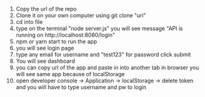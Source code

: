 1. Copy the url of the repo
2. Clone it on your own computer using git clone "url"
3. cd into file 
4. type on the terminal "node server.js" you will see message "API is running on http://localhost:8080/login"
5. npm or yarn start to run the app
6. you will see login page 
7. type any email for username and "test123" for password click submit
8. You will see dashboard 
9. you can copy url of the app and paste in into another tab in browser you will see same app because of localStorage
10. open developer console -> Application -> localStorage -> delete token and you will have to type username and pw to login
